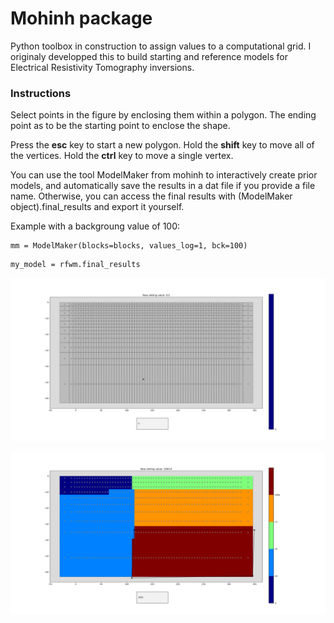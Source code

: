 # Mohinh package

Python toolbox in construction to assign values to a computational grid. I originaly developped this to build starting and reference models for Electrical Resistivity Tomography inversions.

### Instructions

Select points in the figure by enclosing them within a polygon.
The ending point as to be the starting point to enclose the shape.

Press the **esc** key to start a new polygon.
Hold the **shift** key to move all of the vertices.
Hold the **ctrl** key to move a single vertex.

You can use the tool ModelMaker from mohinh to interactively create prior models, and automatically save the results in a dat file if you provide a file name.
Otherwise, you can access the final results with (ModelMaker object).final_results and export it yourself.

Example with a backgroung value of 100:
```
mm = ModelMaker(blocks=blocks, values_log=1, bck=100)
```
```
my_model = rfwm.final_results
```

![Initialization](illu/blank.png)

![Assigning values to the grid](illu/illu.png)
